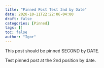 ```yaml
---
title: "Pinned Post Test 2nd by Date"
date: 2020-10-11T22:22:06-04:00
draft: false
categories: [Pinned]
tags: []
toc: false
author: "Igor"
---
```


This post should be pinned SECOND by DATE.

<!--more-->

Test pinned post at the 2nd position by date.

